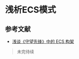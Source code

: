 # 浅析ECS模式


## 参考文献

- [浅谈《守望先锋》中的 ECS 构架](https://blog.codingnow.com/2017/06/overwatch_ecs.html)

>未完待续